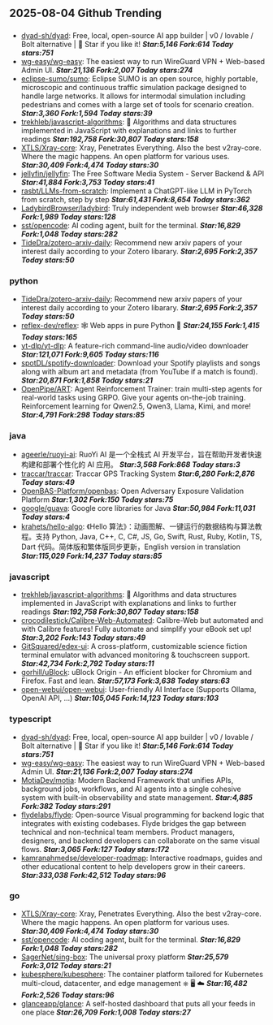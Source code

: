 ## 2025-08-04 Github Trending

### 
* [dyad-sh/dyad](https://github.com/dyad-sh/dyad): Free, local, open-source AI app builder | v0 / lovable / Bolt alternative | 🌟 Star if you like it! ***Star:5,146 Fork:614 Today stars:751***
* [wg-easy/wg-easy](https://github.com/wg-easy/wg-easy): The easiest way to run WireGuard VPN + Web-based Admin UI. ***Star:21,136 Fork:2,007 Today stars:274***
* [eclipse-sumo/sumo](https://github.com/eclipse-sumo/sumo): Eclipse SUMO is an open source, highly portable, microscopic and continuous traffic simulation package designed to handle large networks. It allows for intermodal simulation including pedestrians and comes with a large set of tools for scenario creation. ***Star:3,360 Fork:1,594 Today stars:39***
* [trekhleb/javascript-algorithms](https://github.com/trekhleb/javascript-algorithms): 📝 Algorithms and data structures implemented in JavaScript with explanations and links to further readings ***Star:192,758 Fork:30,807 Today stars:158***
* [XTLS/Xray-core](https://github.com/XTLS/Xray-core): Xray, Penetrates Everything. Also the best v2ray-core. Where the magic happens. An open platform for various uses. ***Star:30,409 Fork:4,474 Today stars:30***
* [jellyfin/jellyfin](https://github.com/jellyfin/jellyfin): The Free Software Media System - Server Backend & API ***Star:41,884 Fork:3,753 Today stars:41***
* [rasbt/LLMs-from-scratch](https://github.com/rasbt/LLMs-from-scratch): Implement a ChatGPT-like LLM in PyTorch from scratch, step by step ***Star:61,431 Fork:8,654 Today stars:362***
* [LadybirdBrowser/ladybird](https://github.com/LadybirdBrowser/ladybird): Truly independent web browser ***Star:46,328 Fork:1,989 Today stars:128***
* [sst/opencode](https://github.com/sst/opencode): AI coding agent, built for the terminal. ***Star:16,829 Fork:1,048 Today stars:282***
* [TideDra/zotero-arxiv-daily](https://github.com/TideDra/zotero-arxiv-daily): Recommend new arxiv papers of your interest daily according to your Zotero libarary. ***Star:2,695 Fork:2,357 Today stars:50***

### python
* [TideDra/zotero-arxiv-daily](https://github.com/TideDra/zotero-arxiv-daily): Recommend new arxiv papers of your interest daily according to your Zotero libarary. ***Star:2,695 Fork:2,357 Today stars:50***
* [reflex-dev/reflex](https://github.com/reflex-dev/reflex): 🕸️ Web apps in pure Python 🐍 ***Star:24,155 Fork:1,415 Today stars:165***
* [yt-dlp/yt-dlp](https://github.com/yt-dlp/yt-dlp): A feature-rich command-line audio/video downloader ***Star:121,071 Fork:9,605 Today stars:116***
* [spotDL/spotify-downloader](https://github.com/spotDL/spotify-downloader): Download your Spotify playlists and songs along with album art and metadata (from YouTube if a match is found). ***Star:20,871 Fork:1,858 Today stars:21***
* [OpenPipe/ART](https://github.com/OpenPipe/ART): Agent Reinforcement Trainer: train multi-step agents for real-world tasks using GRPO. Give your agents on-the-job training. Reinforcement learning for Qwen2.5, Qwen3, Llama, Kimi, and more! ***Star:4,791 Fork:298 Today stars:85***

### java
* [ageerle/ruoyi-ai](https://github.com/ageerle/ruoyi-ai): RuoYi AI 是一个全栈式 AI 开发平台，旨在帮助开发者快速构建和部署个性化的 AI 应用。 ***Star:3,568 Fork:868 Today stars:3***
* [traccar/traccar](https://github.com/traccar/traccar): Traccar GPS Tracking System ***Star:6,280 Fork:2,876 Today stars:49***
* [OpenBAS-Platform/openbas](https://github.com/OpenBAS-Platform/openbas): Open Adversary Exposure Validation Platform ***Star:1,302 Fork:150 Today stars:75***
* [google/guava](https://github.com/google/guava): Google core libraries for Java ***Star:50,984 Fork:11,031 Today stars:4***
* [krahets/hello-algo](https://github.com/krahets/hello-algo): 《Hello 算法》：动画图解、一键运行的数据结构与算法教程。支持 Python, Java, C++, C, C#, JS, Go, Swift, Rust, Ruby, Kotlin, TS, Dart 代码。简体版和繁体版同步更新，English version in translation ***Star:115,029 Fork:14,237 Today stars:85***

### javascript
* [trekhleb/javascript-algorithms](https://github.com/trekhleb/javascript-algorithms): 📝 Algorithms and data structures implemented in JavaScript with explanations and links to further readings ***Star:192,758 Fork:30,807 Today stars:158***
* [crocodilestick/Calibre-Web-Automated](https://github.com/crocodilestick/Calibre-Web-Automated): Calibre-Web but automated and with Calibre features! Fully automate and simplify your eBook set up! ***Star:3,202 Fork:143 Today stars:49***
* [GitSquared/edex-ui](https://github.com/GitSquared/edex-ui): A cross-platform, customizable science fiction terminal emulator with advanced monitoring & touchscreen support. ***Star:42,734 Fork:2,792 Today stars:11***
* [gorhill/uBlock](https://github.com/gorhill/uBlock): uBlock Origin - An efficient blocker for Chromium and Firefox. Fast and lean. ***Star:57,173 Fork:3,638 Today stars:63***
* [open-webui/open-webui](https://github.com/open-webui/open-webui): User-friendly AI Interface (Supports Ollama, OpenAI API, ...) ***Star:105,045 Fork:14,123 Today stars:103***

### typescript
* [dyad-sh/dyad](https://github.com/dyad-sh/dyad): Free, local, open-source AI app builder | v0 / lovable / Bolt alternative | 🌟 Star if you like it! ***Star:5,146 Fork:614 Today stars:751***
* [wg-easy/wg-easy](https://github.com/wg-easy/wg-easy): The easiest way to run WireGuard VPN + Web-based Admin UI. ***Star:21,136 Fork:2,007 Today stars:274***
* [MotiaDev/motia](https://github.com/MotiaDev/motia): Modern Backend Framework that unifies APIs, background jobs, workflows, and AI agents into a single cohesive system with built-in observability and state management. ***Star:4,885 Fork:382 Today stars:291***
* [flydelabs/flyde](https://github.com/flydelabs/flyde): Open-source Visual programming for backend logic that integrates with existing codebases. Flyde bridges the gap between technical and non-technical team members. Product managers, designers, and backend developers can collaborate on the same visual flows. ***Star:3,065 Fork:127 Today stars:172***
* [kamranahmedse/developer-roadmap](https://github.com/kamranahmedse/developer-roadmap): Interactive roadmaps, guides and other educational content to help developers grow in their careers. ***Star:333,038 Fork:42,512 Today stars:96***

### go
* [XTLS/Xray-core](https://github.com/XTLS/Xray-core): Xray, Penetrates Everything. Also the best v2ray-core. Where the magic happens. An open platform for various uses. ***Star:30,409 Fork:4,474 Today stars:30***
* [sst/opencode](https://github.com/sst/opencode): AI coding agent, built for the terminal. ***Star:16,829 Fork:1,048 Today stars:282***
* [SagerNet/sing-box](https://github.com/SagerNet/sing-box): The universal proxy platform ***Star:25,579 Fork:3,012 Today stars:21***
* [kubesphere/kubesphere](https://github.com/kubesphere/kubesphere): The container platform tailored for Kubernetes multi-cloud, datacenter, and edge management ⎈ 🖥 ☁️ ***Star:16,482 Fork:2,526 Today stars:96***
* [glanceapp/glance](https://github.com/glanceapp/glance): A self-hosted dashboard that puts all your feeds in one place ***Star:26,709 Fork:1,008 Today stars:27***
